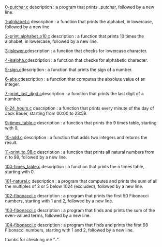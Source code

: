 [0-putchar.c](https://github.com/Mub2023/alx-low_level_programming/blob/master/0x02-functions_nested_loops/0-putchar.c) description : a program that prints _putchar, followed by a new line.

[1-alphabet.c](https://github.com/Mub2023/alx-low_level_programming/blob/master/0x02-functions_nested_loops/1-alphabet.c) description : a function that prints the alphabet, in lowercase, followed by a new line.

[2-print_alphabet_x10.c](https://github.com/Mub2023/alx-low_level_programming/blob/master/0x02-functions_nested_loops/2-print_alphabet_x10.c) description : a function that prints 10 times the alphabet, in lowercase, followed by a new line.

[3-islower.c](https://github.com/Mub2023/alx-low_level_programming/blob/master/0x02-functions_nested_loops/3-islower.c)description : a function that checks for lowercase character.

[4-isalpha.c](https://github.com/Mub2023/alx-low_level_programming/blob/master/0x02-functions_nested_loops/4-isalpha.c)description : a function that checks for alphabetic character.

[5-sign.c](https://github.com/Mub2023/alx-low_level_programming/blob/master/0x02-functions_nested_loops/5-sign.c)description : a function that prints the sign of a number.

[6-abs.c](https://github.com/Mub2023/alx-low_level_programming/blob/master/0x02-functions_nested_loops/6-abs.c])description : a function that computes the absolute value of an integer.

[7-print_last_digit.c](https://github.com/Mub2023/alx-low_level_programming/blob/master/0x02-functions_nested_loops/7-print_last_digit.c)description : a function that prints the last digit of a number.

[8-24_hours.c](https://github.com/Mub2023/alx-low_level_programming/blob/master/0x02-functions_nested_loops/8-24_hours.c) description : a function that prints every minute of the day of Jack Bauer, starting from 00:00 to 23:59.

[9-times_table.c](https://github.com/Mub2023/alx-low_level_programming/blob/master/0x02-functions_nested_loops/9-times_table.c) description : a function that prints the 9 times table, starting with 0.

[10-add.c](https://github.com/Mub2023/alx-low_level_programming/blob/master/0x02-functions_nested_loops/10-add.c) description : a function that adds two integers and returns the result.

[11-print_to_98.c](https://github.com/Mub2023/alx-low_level_programming/blob/master/0x02-functions_nested_loops/11-print_to_98.c) description : a function that prints all natural numbers from n to 98, followed by a new line.

[100-times_table.c](https://github.com/Mub2023/alx-low_level_programming/blob/master/0x02-functions_nested_loops/100-times_table.c) description : a function that prints the n times table, starting with 0.

[101-natural.c](https://github.com/Mub2023/alx-low_level_programming/blob/master/0x02-functions_nested_loops/101-natural.c) description : a program that computes and prints the sum of all the multiples of 3 or 5 below 1024 (excluded), followed by a new line.

[102-fibonacci.c](https://github.com/Mub2023/alx-low_level_programming/blob/master/0x02-functions_nested_loops/102-fibonacci.c) description : a program that prints the first 50 Fibonacci numbers, starting with 1 and 2, followed by a new line.

[103-fibonacci.c](https://github.com/Mub2023/alx-low_level_programming/blob/master/0x02-functions_nested_loops/103-fibonacci.c) description : a program that finds and prints the sum of the even-valued terms, followed by a new line.

[104-fibonacci.c](https://github.com/Mub2023/alx-low_level_programming/blob/master/0x02-functions_nested_loops/104-fibonacci.c) description : a program that finds and prints the first 98 Fibonacci numbers, starting with 1 and 2, followed by a new line.

thanks for checking me "..".
